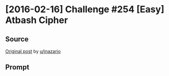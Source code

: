 # [2016-02-16] Challenge #254 [Easy] Atbash Cipher

## Source

[Original post](https://old.reddit.com/r/dailyprogrammer/comments/45w6ad/20160216_challenge_254_easy_atbash_cipher/) by [u/jnazario](https://old.reddit.com/user/jnazario)

## Prompt

